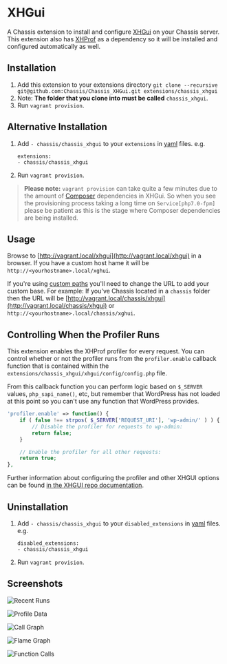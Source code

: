 # XHGui
A Chassis extension to install and configure [XHGui](https://github.com/perftools/xhgui) on your Chassis server. This extension also has [XHProf](https://github.com/Chassis/XHProf) as a dependency so it will be installed and configured automatically as well.

## Installation
1. Add this extension to your extensions directory `git clone --recursive git@github.com:Chassis/Chassis_XHGui.git extensions/chassis_xhgui`
2. Note: **The folder that you clone into must be called** `chassis_xhgui`.
3. Run `vagrant provision`.

## Alternative Installation
1. Add `- chassis/chassis_xhgui` to your `extensions` in [yaml](http://docs.chassis.io/en/latest/config/) files. e.g.
	```
	extensions:
	- chassis/chassis_xhgui
	```
2. Run `vagrant provision`.

> **Please note:** `vagrant provision` can take quite a few minutes due to the amount of [Composer](https://getcomposer.org/) dependencies in XHGui.  So when you see the provisioning process taking a long time on `Service[php7.0-fpm]` please be patient as this is the stage where Composer dependencies are being installed. 

## Usage

Browse to [http://vagrant.local/xhgui](http://vagrant.local/xhgui) in a browser. If you have a custom host hame it will be `http://<yourhostname>.local/xghui`.

If you're using [custom paths](http://docs.chassis.io/en/latest/config/#paths) you'll need to change the URL to add your custom base. For example: If you've Chassis located in a `chassis` folder then the URL will be [http://vagrant.local/chassis/xhgui](http://vagrant.local/chassis/xhgui) or `http://<yourhostname>.local/chassis/xghui`.

## Controlling When the Profiler Runs

This extension enables the XHProf profiler for every request. You can control whether or not the profiler runs from the `profiler.enable` callback function that is contained within the `extensions/chassis_xhgui/xhgui/config/config.php` file.

From this callback function you can perform logic based on `$_SERVER` values, `php_sapi_name()`, etc, but remember that WordPress has not loaded at this point so you can't use any function that WordPress provides.

```php
'profiler.enable' => function() {
	if ( false !== strpos( $_SERVER['REQUEST_URI'], 'wp-admin/' ) ) {
		// Disable the profiler for requests to wp-admin:
		return false;
	}

	// Enable the profiler for all other requests:
	return true;
},

```

Further information about configuring the profiler and other XHGUI options can be found [in the XHGUI repo documentation](https://github.com/Chassis/xhgui).

## Uninstallation
1. Add `- chassis/chassis_xhgui` to your `disabled_extensions` in [yaml](http://docs.chassis.io/en/latest/config/) files. e.g.
	```
	disabled_extensions:
	- chassis/chassis_xhgui
	```
2. Run `vagrant provision`.

## Screenshots

![Recent Runs](https://bronsons-captured.s3.amazonaws.com/Xhgui_-_Run_list_2018-08-03_16-04-54.png "Recent Runs")

![Profile Data](https://bronsons-captured.s3.amazonaws.com/Xhgui_-_Profile_-_cat1_2018-08-03_16-05-32.png "Profile Data")

![Call Graph](https://bronsons-captured.s3.amazonaws.com/Xhgui_-_Callgraph_-_cat1_-_Aug_3rd_060412_2018-08-03_16-06-06.png "Call Graph")

![Flame Graph](https://bronsons-captured.s3.amazonaws.com/Xhgui_-_Flamegraph_-_cat1_-_Aug_3rd_060412_2018-08-03_16-06-42.png "Flame Graph")

![Function Calls](https://bronsons-captured.s3.amazonaws.com/Xhgui_-_Profile_-_cat1_2018-08-03_16-08-27.png "Function Calls")
